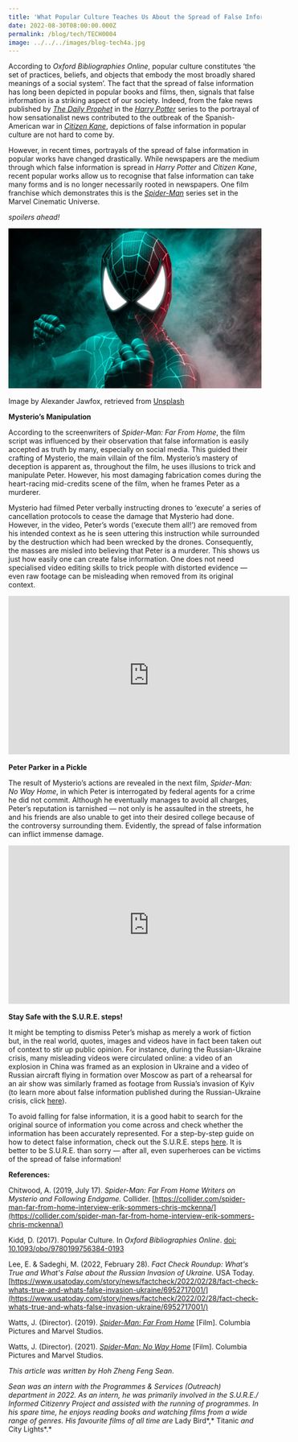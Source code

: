```yaml
---
title: 'What Popular Culture Teaches Us About the Spread of False Information'
date: 2022-08-30T08:00:00.000Z
permalink: /blog/tech/TECH0004
image: ../../../images/blog-tech4a.jpg
---
```


According to *Oxford Bibliographies Online*, popular culture constitutes ‘the set of practices, beliefs, and objects that embody the most broadly shared meanings of a social system’. The fact that the spread of false information has long been depicted in popular books and films, then, signals that false information is a striking aspect of our society. Indeed, from the fake news published by *[The Daily Prophet](https://www.newstatesman.com/politics/2017/06/boy-who-lies-what-daily-prophet-can-teach-us-about-fake-news)* in the *[Harry Potter](http://catalogue.nlb.gov.sg/cgi-bin/spydus.exe/ENQ/WPAC/BIBENQ?SETLVL=&BRN=13720061)* series to the portrayal of how sensationalist news contributed to the outbreak of the Spanish-American war in *[Citizen Kane](http://catalogue.nlb.gov.sg/cgi-bin/spydus.exe/ENQ/WPAC/BIBENQ?SETLVL=1&BRN=7677705)*, depictions of false information in popular culture are not hard to come by.

 

However, in recent times, portrayals of the spread of false information in popular works have changed drastically. While newspapers are the medium through which false information is spread in *Harry Potter* and *Citizen Kane*, recent popular works allow us to recognise that false information can take many forms and is no longer necessarily rooted in newspapers. One film franchise which demonstrates this is the *[Spider-Man](http://catalogue.nlb.gov.sg/cgi-bin/spydus.exe/ENQ/WPAC/BIBENQ?SETLVL=1&BRN=204001413)* series set in the Marvel Cinematic Universe.

 

*spoilers ahead!*

![](../../../images/blog-tech4a.jpg)

Image by Alexander Jawfox, retrieved from [Unsplash](https://unsplash.com/photos/V0zU9A_Zq9A)

 

**Mysterio’s Manipulation**

 

According to the screenwriters of *Spider-Man: Far From Home*, the film script was influenced by their observation that false information is easily accepted as truth by many, especially on social media. This guided their crafting of Mysterio, the main villain of the film. Mysterio’s mastery of deception is apparent as, throughout the film, he uses illusions to trick and manipulate Peter. However, his most damaging fabrication comes during the heart-racing mid-credits scene of the film, when he frames Peter as a murderer.

 

Mysterio had filmed Peter verbally instructing drones to ‘execute’ a series of cancellation protocols to cease the damage that Mysterio had done. However, in the video, Peter’s words (‘execute them all!’) are removed from his intended context as he is seen uttering this instruction while surrounded by the destruction which had been wrecked by the drones. Consequently, the masses are misled into believing that Peter is a murderer. This shows us just how easily one can create false information. One does not need specialised video editing skills to trick people with distorted evidence — even raw footage can be misleading when removed from its original context.

 

<iframe width="560" height="315" src="https://www.youtube.com/embed/wjczS3bXpfM" title="YouTube video player" frameborder="0" allow="accelerometer; autoplay; clipboard-write; encrypted-media; gyroscope; picture-in-picture" allowfullscreen></iframe>

 

**Peter Parker in a Pickle**

 

The result of Mysterio’s actions are revealed in the next film, *Spider-Man: No Way Home*, in which Peter is interrogated by federal agents for a crime he did not commit. Although he eventually manages to avoid all charges, Peter’s reputation is tarnished — not only is he assaulted in the streets, he and his friends are also unable to get into their desired college because of the controversy surrounding them. Evidently, the spread of false information can inflict immense damage.

 

<iframe width="560" height="315" src="https://www.youtube.com/embed/ww_Vz7-buOk" title="YouTube video player" frameborder="0" allow="accelerometer; autoplay; clipboard-write; encrypted-media; gyroscope; picture-in-picture" allowfullscreen></iframe> 



**Stay Safe with the S.U.R.E. steps!**

 

It might be tempting to dismiss Peter’s mishap as merely a work of fiction but, in the real world, quotes, images and videos have in fact been taken out of context to stir up public opinion. For instance, during the Russian-Ukraine crisis, many misleading videos were circulated online: a video of an explosion in China was framed as an explosion in Ukraine and a video of Russian aircraft flying in formation over Moscow as part of a rehearsal for an air show was similarly framed as footage from Russia’s invasion of Kyiv (to learn more about false information published during the Russian-Ukraine crisis, click [here](https://sure.nlb.gov.sg/read-to-be-sure/issue4-ukraine/)).

 

To avoid falling for false information, it is a good habit to search for the original source of information you come across and check whether the information has been accurately represented. For a step-by-step guide on how to detect false information, check out the S.U.R.E. steps [here](https://sure.nlb.gov.sg/about-us/sure-campaign/). It is better to be S.U.R.E. than sorry — after all, even superheroes can be victims of the spread of false information!

 

**References:**

Chitwood, A. (2019, July 17). *Spider-Man: Far From Home Writers on Mysterio and Following Endgame.* Collider. [https://collider.com/spider-man-far-from-home-interview-erik-sommers-chris-mckenna/](https://collider.com/spider-man-far-from-home-interview-erik-sommers-chris-mckenna/)

Kidd, D. (2017). Popular Culture. In *Oxford Bibliographies Online*. [doi: 10.1093/obo/9780199756384-0193](https://www.oxfordbibliographies.com/view/document/obo-9780199756384/obo-9780199756384-0193.xml)

Lee, E. & Sadeghi, M. (2022, February 28). *Fact Check Roundup: What's True and What's False about the Russian Invasion of Ukraine.* USA Today. [https://www.usatoday.com/story/news/factcheck/2022/02/28/fact-check-whats-true-and-whats-false-invasion-ukraine/6952717001/](https://www.usatoday.com/story/news/factcheck/2022/02/28/fact-check-whats-true-and-whats-false-invasion-ukraine/6952717001/)

Watts, J. (Director). (2019). [*Spider-Man: Far From Home*](https://www.rottentomatoes.com/m/spider_man_far_from_home) [Film]. Columbia Pictures and Marvel Studios.

Watts, J. (Director). (2021). [*Spider-Man: No Way Home*](https://www.rottentomatoes.com/m/spider_man_no_way_home) [Film]. Columbia Pictures and Marvel Studios.

 

*This article was written by Hoh Zheng Feng Sean*.

 

*Sean was an intern with the Programmes & Services (Outreach) department in 2022. As an intern, he was primarily involved in the S.U.R.E./ Informed Citizenry Project and assisted with the running of programmes. In his spare time, he enjoys reading books and watching films from a wide range of genres. His favourite films of all time are* Lady Bird*,* Titanic *and* City Lights*.*


